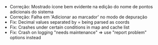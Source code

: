 ##

- Correção: Mostrado ícone bem evidente na edição do nome de pontos adicionais do sistema
- Correção: Falha em 'Adicionar ao marcador' no modo de depuração
- Fix: Decimal values separated by = being parsed as coords
- Fix: Crashes under certain conditions in map and cache list
- Fix: Crash on logging "needs maintenance" => use "report problem" options instead
